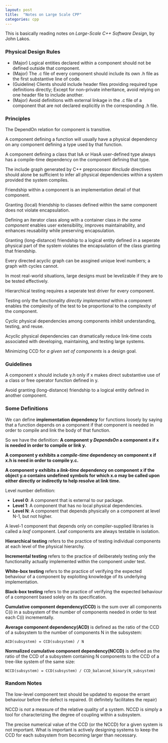 ```yaml
---
layout: post
title:  "Notes on Large Scale CPP"
categories: cpp
---
```


This is basically reading notes on *Large-Scale C++ Software Design*, by John Lakos.

### Physical Design Rules

* (Major) Logical entities declared within a component should not be defined outside that component.
* (Major) The .c file of every component should include its own .h file as the first substantive line of code.
* (Guideline) Clients should include header files providing required type definitions directly; Except for non-private inheritance, avoid relying on one header file to include another.
* (Major) Avoid definitions with external linkage in the .c file of a component that are not declared explicitly in the corresponding .h file.

### Principles
The DependOn relation for component is transitive.

A component defining a function will usually have a physical dependency on any component defining a type used by that function.

A component defining a class that IsA or HasA user-defined type always has a compile-time dependency on the component defining that type.

The include graph generated by C++ preprocessor *#include* directives should alone be sufficient to infer all physical dependencies within a system provided the system compiles.

Friendship within a component is an implementation detail of that component.

Granting (local) friendship to classes defined within the same component does not violate encapsulation.

Defining an iterator class along with a container class *in the same component* enables user extensibility, improves maintainability, and enhances reusability while preserving encapsulation.

Granting (long-distance) friendship to a logical entity defined in a seperate physical part of the system violates the encapsulation of the class granting that friendship.

Every directed acyclic graph can be assgined unique level numbers; a graph with cycles cannot.

In most real-world situations, large designs must be levelizable if they are to be tested effectively.

Hierarchical testing requires a seperate test driver for every component.

Testing only the functionality *directly implemented* within a component enables the complexity of the test to be proportional to the complexity of the component.

Cyclic physical dependencies among components inhibit understanding, testing, and reuse.

Acyclic physical dependencies can dramatically reduce link-time costs associated with developing, maintaining, and testing large systems.

Minimizing CCD for *a given set of components* is a design goal.

### Guidelines
A component x should include y.h only if x makes direct substantive use of a class or free operator function defined in y.

Avoid granting (long-distance) friendship to a logical entity defined in another component.



### Some Definitions
We can define **implementation dependency** for functions loosely by saying that a function depends on a component if that component is needed in order to compile and link the body of that function.

So we have the definition: **A component y *DependsOn* a component x if x is needed in order to compile or link y.**

**A component y exhibits a *compile-time* dependency on component x if x.h is need in order to compile y.c.**

**A component y exhibits a *link-time* dependency on component x if the object y.o contains undefined symbols for which x.o may be called upon either directly or indirectly to help resolve at link time.**

Level number definition:
* **Level 0**: A component that is external to our package.
* **Level 1**: A component that has no local physical dependencies.
* **Level N**: A component that depends physically on a component at level N-1, but not higher.

A level-1 component that depends only on compiler-supplied libraries is called a *leaf* component. Leaf components are always testable in isolation.

**Hierarchical testing** refers to the practice of testing individual components at each level of the physical hierarchy.

**Incremental testing** refers to the practice of deliberately testing only the functionality actually implemented within the component under test.

**White-box testing** refers to the practice of verifying the expected behaviour of a component by exploiting knowledge of its underlying implementation.

**Black-box testing** refers to the practice of verifying the expected behaviour of a component based solely on its specification.

**Cumulative component dependency(CCD)** is the sum over all components C(i) in a subsystem of the number of components needed in order to test each C(i) incrementally.

**Average component dependency(ACD)** is defined as the ratio of the CCD of a subsystem to the number of components N in the subsystem:
```
ACD(subsystem) = CCD(subsystem) / N
```

**Normalized cumulative component dependency(NCCD)** is defined as the ratio of the CCD of a subsystem containing N components to the CCD of a tree-like system of the same size:
```
NCCD(subsystem) = CCD(subsystem) / CCD_balanced_binary(N_subsystem)
```


### Random Notes
The low-level component test should be updated to expose the errant behaviour before the defect is repaired. (It definitely facilitates the repair)

NCCD is *not* a measure of the relative quality of a system. NCCD is simply a tool for characterizing the degree of coupling within a subsystem.

The precise numerical value of the CCD (or the NCCD) for a given system is not important. What is important is actively designing systems to keep the CCD for each subsystem from becoming larger than necessary.

